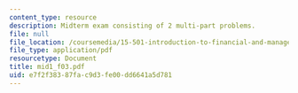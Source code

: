 ```yaml
---
content_type: resource
description: Midterm exam consisting of 2 multi-part problems.
file: null
file_location: /coursemedia/15-501-introduction-to-financial-and-managerial-accounting-spring-2004/e7f2f38387fac9d3fe00dd6641a5d781_mid1_f03.pdf
file_type: application/pdf
resourcetype: Document
title: mid1_f03.pdf
uid: e7f2f383-87fa-c9d3-fe00-dd6641a5d781
---
```

